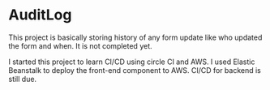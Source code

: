 # AuditLog


This project is basically storing history of any form update like who updated the form and when. It is not completed yet.

I started this project to learn CI/CD using circle CI and AWS. I used Elastic Beanstalk to deploy the front-end component to AWS. CI/CD for backend is still due.
